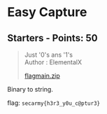 # Easy Capture

## Starters - Points: 50

> Just '0's ans '1's<br>Author : ElementalX
>
> [flagmain.zip](flagmain.zip)
>

Binary to string.

flag: `secarmy{h3r3_y0u_c@ptur3}`